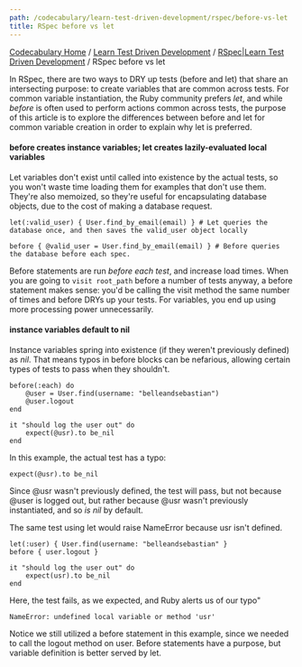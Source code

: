 ```yaml
---
path: /codecabulary/learn-test-driven-development/rspec/before-vs-let
title: RSpec before vs let
---
```

[Codecabulary Home](/codecabulary) / [Learn Test Driven Development](/codecabulary/learn-test-driven-development) / [RSpec|Learn Test Driven Development](/codecabulary/learn-test-driven-development/rspec) / RSpec before vs let

<!-- ---title: RSpec before vs let -->

In RSpec, there are two ways to DRY up tests (before and let) that share an intersecting purpose: to create variables that are common across tests. For common variable instantiation, the Ruby community prefers _let_, and while _before_ is often used to perform actions common across tests, the purpose of this article is to explore the differences between before and let for common variable creation in order to explain why let is preferred. 

#### before creates instance variables; let creates lazily-evaluated local variables

Let variables don't exist until called into existence by the actual tests, so you won't waste time loading them for examples that don't use them. They're also memoized, so they're useful for encapsulating database objects, due to the cost of making a database request. 

	let(:valid_user) { User.find_by_email(email) } # Let queries the database once, and then saves the valid_user object locally
	
	before { @valid_user = User.find_by_email(email) } # Before queries the database before each spec. 

Before statements are run _before each test_, and increase load times. When you are going to `visit root_path` before a number of tests anyway, a before statement makes sense: you'd be calling the visit method the same number of times and before DRYs up your tests. For variables, you end up using more processing power unnecessarily.

#### instance variables default to nil

Instance variables spring into existence (if they weren't previously defined) as _nil_. That means typos in before blocks can be nefarious, allowing certain types of tests to pass when they shouldn't.

	before(:each) do
		@user = User.find(username: "belleandsebastian")
		@user.logout
	end
		
	it "should log the user out" do
		expect(@usr).to be_nil
	end

In this example, the actual test has a typo:

	expect(@usr).to be_nil
	
Since @usr wasn't previously defined, the test will pass, but not because @user is logged out, but rather because @usr wasn't previously instantiated, and so _is nil_ by default.

The same test using let would raise NameError because usr isn't defined.

	let(:user) { User.find(username: "belleandsebastian" }
	before { user.logout }
	
	it "should log the user out" do
		expect(usr).to be_nil
	end
	
Here, the test fails, as we expected, and Ruby alerts us of our typo"

	NameError: undefined local variable or method 'usr'

Notice we still utilized a before statement in this example, since we needed to call the logout method on user. Before statements have a purpose, but variable definition is better served by let. 



